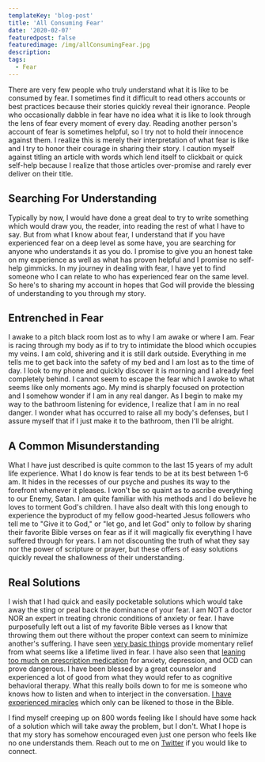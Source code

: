 ```yaml
---
templateKey: 'blog-post'
title: 'All Consuming Fear'
date: '2020-02-07'
featuredpost: false
featuredimage: /img/allConsumingFear.jpg
description:
tags:
  - Fear
---
```


There are very few people who truly understand what it is like to be consumed by fear. I sometimes find it difficult to read others accounts or best practices because their stories quickly reveal their ignorance. People who occasionally dabble in fear have no idea what it is like to look through the lens of fear every moment of every day. Reading another person's account of fear is sometimes helpful, so I try not to hold their innocence against them. I realize this is merely their interpretation of what fear is like and I try to honor their courage in sharing their story. I caution myself against titling an article with words which lend itself to clickbait or quick self-help because I realize that those articles over-promise and rarely ever deliver on their title.

## Searching For Understanding

Typically by now, I would have done a great deal to try to write something which would draw you, the reader, into reading the rest of what I have to say. But from what I know about fear, I understand that if you have experienced fear on a deep level as some have, you are searching for anyone who understands it as you do. I promise to give you an honest take on my experience as well as what has proven helpful and I promise no self-help gimmicks. In my journey in dealing with fear, I have yet to find someone who I can relate to who has experienced fear on the same level. So here's to sharing my account in hopes that God will provide the blessing of understanding to you through my story.

## Entrenched in Fear

I awake to a pitch black room lost as to why I am awake or where I am. Fear is racing through my body as if to try to intimidate the blood which occupies my veins. I am cold, shivering and it is still dark outside. Everything in me tells me to get back into the safety of my bed and I am lost as to the time of day. I look to my phone and quickly discover it is morning and I already feel completely behind. I cannot seem to escape the fear which I awoke to what seems like only moments ago. My mind is sharply focused on protection and I somehow wonder if I am in any real danger. As I begin to make my way to the bathroom listening for evidence, I realize that I am in no real danger. I wonder what has occurred to raise all my body's defenses, but I assure myself that if I just make it to the bathroom, then I'll be alright.

## A Common Misunderstanding

What I have just described is quite common to the last 15 years of my adult life experience. What I do know is fear tends to be at its best between 1-6 am. It hides in the recesses of our psyche and pushes its way to the forefront whenever it pleases. I won't be so quaint as to ascribe everything to our Enemy, Satan. I am quite familiar with his methods and I do believe he loves to torment God's children. I have also dealt with this long enough to experience the byproduct of my fellow good-hearted Jesus followers who tell me to "Give it to God," or "let go, and let God" only to follow by sharing their favorite Bible verses on fear as if it will magically fix everything I have suffered through for years. I am not discounting the truth of what they say nor the power of scripture or prayer, but these offers of easy solutions quickly reveal the shallowness of their understanding.

## Real Solutions

I wish that I had quick and easily pocketable solutions which would take away the sting or peal back the dominance of your fear. I am NOT a doctor NOR an expert in treating chronic conditions of anxiety or fear. I have purposefully left out a list of my favorite Bible verses as I know that throwing them out there without the proper context can seem to minimize another's suffering. I have seen [very basic things](https://craigbooker.com/blog/getting-outside-your-head/) provide momentary relief from what seems like a lifetime lived in fear. I have also seen that [leaning too much on prescription medication](https://craigbooker.com/blog/houston-we-have-a-problem/) for anxiety, depression, and OCD can prove dangerous. I have been blessed by a great counselor and experienced a lot of good from what they would refer to as cognitive behavioral therapy. What this really boils down to for me is someone who knows how to listen and when to interject in the conversation. [I have experienced miracles](https://craigbooker.com/blog/a-bizarre-confidence/) which only can be likened to those in the Bible.

I find myself creeping up on 800 words feeling like I should have some hack of a solution which will take away the problem, but I don't. What I hope is that my story has somehow encouraged even just one person who feels like no one understands them. Reach out to me on [Twitter](https://twitter.com/craigbooker) if you would like to connect.
